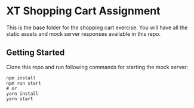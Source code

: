 # XT Shopping Cart Assignment

This is the base folder for the shopping cart exercise. You will have all the static assets and mock server responses available in this repo.

## Getting Started

Clone this repo and run following commands for starting the mock server:

```
npm install
npm run start
# or
yarn install
yarn start
```
